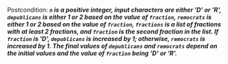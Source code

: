 Postcondition: ***`n` is a positive integer, input characters are either 'D' or 'R', `depublicans` is either 1 or 2 based on the value of `fraction`, `remocrats` is either 1 or 2 based on the value of `fraction`, `fractions` is a list of fractions with at least 2 fractions, and `fraction` is the second fraction in the list. If `fraction` is 'D', `depublicans` is increased by 1; otherwise, `remocrats` is increased by 1. The final values of `depublicans` and `remocrats` depend on the initial values and the value of `fraction` being 'D' or 'R'.***